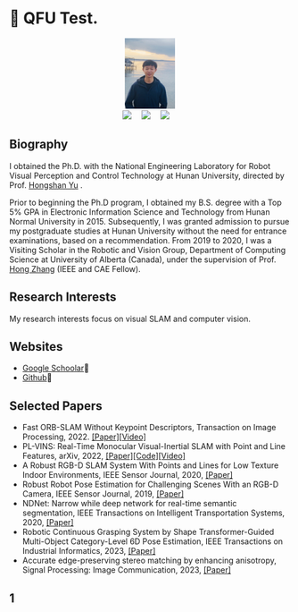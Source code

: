 # 🐷 QFU Test.

<div align="center">  
<img width="90" src="https://raw.githubusercontent.com/cnqiangfu/CV/master/content/authors/admin/avatar.jpg" />
</div>

 <!-- profile logo -->
  <div align="center">  
    <a href="https://scholar.google.com/citations?user=-FwJwKMAAAAJ&hl=en"><img src="https://img.shields.io/badge/-Google%20-orange" /></a>&emsp; 
    <a href="https://github.com/cnqiangfu"><img src="https://img.shields.io/badge/-Github%20-orange" /></a>&emsp;
    <a href="https://space.bilibili.com/60682246"><img src="https://img.shields.io/badge/-Bilibili%20-orange" /></a>&emsp;
</div>

## Biography
I obtained the Ph.D. with the National Engineering Laboratory for Robot Visual Perception and Control Technology at Hunan University, directed by Prof. [Hongshan Yu](http://eeit.hnu.edu.cn/info/1289/4535.htm) . 

Prior to beginning the Ph.D program, I obtained my B.S. degree with a Top 5% GPA in Electronic Information Science and Technology from Hunan Normal University in 2015. Subsequently, I was granted admission to pursue my postgraduate studies at Hunan University without the need for entrance examinations, based on a recommendation. From 2019 to 2020, I was a Visiting Scholar in the Robotic and Vision Group, Department of Computing Science at University of Alberta (Canada), under the supervision of Prof. [Hong Zhang](http://webdocs.cs.ualberta.ca/~zhang/) (IEEE and CAE Fellow).

## Research Interests
My research interests focus on visual SLAM and computer vision.

## Websites
- [Google Schoolar](https://scholar.google.com/citations?user=-FwJwKMAAAAJ&hl=en)🌟
- [Github](https://github.com/cnqiangfu)🌟

## Selected Papers

- Fast ORB-SLAM Without Keypoint Descriptors, Transaction on Image Processing, 2022. [[Paper]](https://ieeexplore.ieee.org/abstract/document/9662662/)[[Video]](https://www.bilibili.com/video/BV1wT4y1j7hf)
- PL-VINS: Real-Time Monocular Visual-Inertial SLAM with Point and Line Features, arXiv, 2022, [[Paper]](https://arxiv.org/abs/2009.07462)[[Code]](https://github.com/cnqiangfu/PL-VINS)[[Video]](https://www.bilibili.com/video/BV1464y1F7hk)
- A Robust RGB-D SLAM System With Points and Lines for Low Texture Indoor Environments, IEEE Sensor Journal, 2020, [[Paper]](https://ieeexplore.ieee.org/abstract/document/8756267)
- Robust Robot Pose Estimation for Challenging Scenes With an RGB-D Camera, IEEE Sensor Journal, 2019, [[Paper]](https://ieeexplore.ieee.org/abstract/document/8554288)
- NDNet: Narrow while deep network for real-time semantic segmentation, IEEE Transactions on Intelligent Transportation Systems, 2020, [[Paper]](https://ieeexplore.ieee.org/abstract/document/9078852)
- Robotic Continuous Grasping System by Shape Transformer-Guided Multi-Object Category-Level 6D Pose Estimation, IEEE Transactions on Industrial Informatics, 2023,  [[Paper]](https://ieeexplore.ieee.org/abstract/document/10043016)
- Accurate edge-preserving stereo matching by enhancing anisotropy, Signal Processing: Image Communication, 2023, [[Paper]](https://www.sciencedirect.com/science/article/abs/pii/S0923596523000279)

## 1
<script width="200" type="text/javascript" id="clstr_globe" src="//clustrmaps.com/globe.js?d=J0Yq0tI0RNkqce1QoysRD4QLsy-uhcZ6gqa6-E_hFSY"></script>
